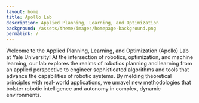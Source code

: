 ```yaml
---
layout: home
title: Apollo Lab
description: Applied Planning, Learning, and Optimization
background: /assets/theme/images/homepage-background.png
permalink: /
---
```


Welcome to the Applied Planning, Learning, and Optimization (Apollo) Lab at Yale University! At the intersection of robotics, optimization, and machine learning, our lab explores the realms of robotics planning and learning from an applied perspective to engineer sophisticated algorithms and tools that advance the capabilities of robotic systems. By melding theoretical principles with real-world applications, we unravel new methodologies that bolster robotic intelligence and autonomy in complex, dynamic environments.
